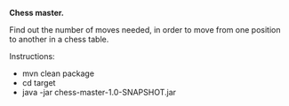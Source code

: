 **Chess master.**

Find out the number of moves needed, in order to move from
one position to another in a chess table.

Instructions:
- mvn clean package
- cd target
- java -jar chess-master-1.0-SNAPSHOT.jar